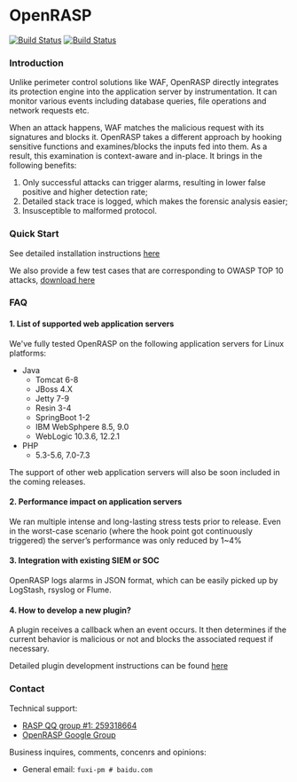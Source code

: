 # OpenRASP 

[![Build Status](https://www.travis-ci.org/baidu/openrasp.svg?branch=master)](https://www.travis-ci.org/baidu/openrasp)
[![Build Status](https://img.shields.io/badge/README-切换语言-yellow.svg)](readme-zh_CN.md)

### Introduction

Unlike perimeter control solutions like WAF, OpenRASP directly integrates its protection engine into the application server by instrumentation. It can monitor various events including database queries, file operations and network requests etc.

When an attack happens, WAF matches the malicious request with its signatures and blocks it. OpenRASP takes a different approach by hooking sensitive functions and examines/blocks the inputs fed into them. As a result, this examination is context-aware and in-place. It brings in the following benefits:

1.	Only successful attacks can trigger alarms, resulting in lower false positive and higher detection rate;
2.	Detailed stack trace is logged, which makes the forensic analysis easier;
3.	Insusceptible to malformed protocol.

### Quick Start

See detailed installation instructions [here](https://github.com/baidu/openrasp/wiki/Installation)

We also provide a few test cases that are corresponding to OWASP TOP 10 attacks, [download here](https://rasp.baidu.com/doc/install/testcase.html)

### FAQ

#### 1. List of supported web application servers

We've fully tested OpenRASP on the following application servers for Linux platforms:

* Java
  * Tomcat 6-8
  * JBoss 4.X
  * Jetty 7-9
  * Resin 3-4
  * SpringBoot 1-2
  * IBM WebSphpere 8.5, 9.0
  * WebLogic 10.3.6, 12.2.1
* PHP
  * 5.3-5.6, 7.0-7.3

The support of other web application servers will also be soon included in the coming releases.

#### 2. Performance impact on application servers

We ran multiple intense and long-lasting stress tests prior to release. Even in the worst-case scenario (where the hook point got continuously triggered) the server’s performance was only reduced by 1~4%

#### 3. Integration with existing SIEM or SOC

OpenRASP logs alarms in JSON format, which can be easily picked up by LogStash, rsyslog or Flume.

#### 4. How to develop a new plugin?

A plugin receives a callback when an event occurs. It then determines if the current behavior is malicious or not and blocks the associated request if necessary.

Detailed plugin development instructions can be found [here](https://rasp.baidu.com/doc/dev/main.html)

### Contact

Technical support:

* [RASP QQ group #1: 259318664](http://shang.qq.com/wpa/qunwpa?idkey=5016bac5431b23316a79efdcd2c4dadd6ef8b99b231e4ed10f1e265573a66e1c)
* [OpenRASP Google Group](https://groups.google.com/forum/#!forum/openrasp)

Business inquires, comments, concenrs and opinions:

* General email: `fuxi-pm # baidu.com`









